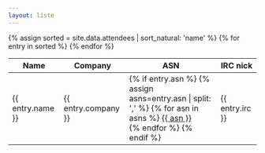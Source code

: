 ```yaml
---
layout: liste
---
```

<table>
  <thead>
    <tr>
      <th>Name</th>
      <th>Company</th>
      <th>ASN</th>
      <th>IRC nick</th>
    </tr>
  </thead>
  <tbody>
  {% assign sorted = site.data.attendees | sort_natural: 'name' %}
  {% for entry in sorted %}
    <tr>
      <td>{{ entry.name }}</td>
      <td>{{ entry.company }}</td>
      <td>
        {% if entry.asn %}
          {% assign asns=entry.asn | split: ',' %}
          {% for asn in asns %}
          <a href="https://apps.db.ripe.net/search/query.html?searchtext=AS{{ asn|strip }}&flags=r&types=AUT_NUM" target="_blank">{{ asn }}</a><br>
          {% endfor %}
        {% endif %}
      </td>
      <td>{{ entry.irc }}</td>
    </tr>
  {% endfor %}
  </tbody>
</table>
